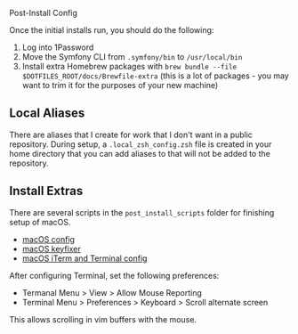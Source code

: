 Post-Install Config

Once the initial installs run, you should do the following:

1. Log into 1Password
2. Move the Symfony CLI from `.symfony/bin` to `/usr/local/bin`
3. Install extra Homebrew packages with `brew bundle --file $DOTFILES_ROOT/docs/Brewfile-extra` (this is a lot of packages - you may want to
   trim it for the purposes of your new machine)

## Local Aliases

There are aliases that I create for work that I don't want in a public repository. During setup, a `.local_zsh_config.zsh` file is created in your home directory that you can add aliases to that will not be added to the repository.

## Install Extras

There are several scripts in the `post_install_scripts` folder for finishing setup of macOS.

- [macOS config](post_install_scripts/20_macos_config.sh)
- [macOS keyfixer](post_install_scripts/20_macos_keyfixer.sh)
- [macOS iTerm and Terminal config](post_install_scripts/50_macos_iterm_and_terminal.sh)

After configuring Terminal, set the following preferences:

-  Termanal Menu > View > Allow Mouse Reporting
-  Terminal Menu > Preferences > Keyboard > Scroll alternate screen

This allows scrolling in vim buffers with the mouse.
